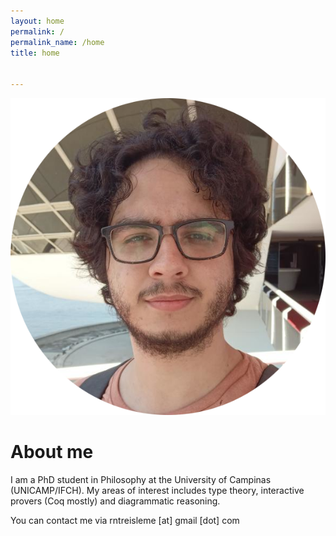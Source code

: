 ```yaml
---
layout: home
permalink: /
permalink_name: /home
title: home


---
```


<div class="home">

<img 
class="avatar"
src="assets/avatar.png" 
alt="avatar" />

<div>

<h1> About me </h1>

<p>
I am a PhD student in Philosophy at the University of Campinas (UNICAMP/IFCH). My areas of interest includes type theory, interactive provers (Coq mostly) and diagrammatic reasoning.

You can contact me via rntreisleme [at] gmail [dot] com
</p>
</div>

</div>